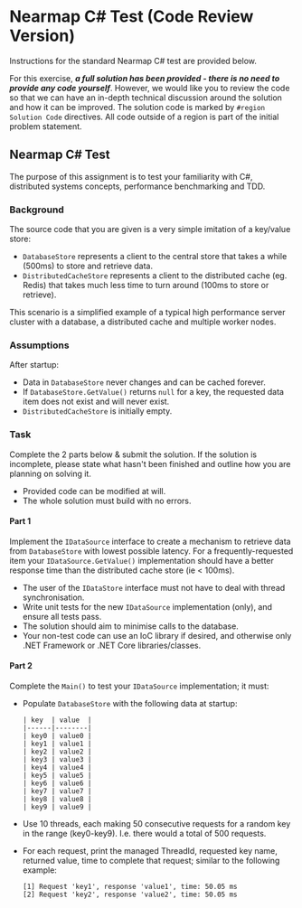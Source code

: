 # Nearmap C# Test (Code Review Version)

Instructions for the standard Nearmap C# test are provided below.

For this exercise, ***a full solution has been provided - there is no need to provide any code yourself***. However, we
would like you to review the code so that we can have an in-depth technical discussion around the solution and how it
can be improved. The solution code is marked by `#region Solution Code` directives. All code outside of a region is part
of the initial problem statement.

## Nearmap C# Test

The purpose of this assignment is to test your familiarity with C#, distributed systems concepts, performance
benchmarking and TDD.

### Background

The source code that you are given is a very simple imitation of a key/value store:

* `DatabaseStore` represents a client to the central store that takes a while (500ms) to store and retrieve data.
* `DistributedCacheStore` represents a client to the distributed cache (eg. Redis) that takes much less time to turn
  around (100ms to store or retrieve).

This scenario is a simplified example of a typical high performance server cluster with a database, a distributed cache
and multiple worker nodes.

### Assumptions

After startup:

* Data in `DatabaseStore` never changes and can be cached forever.
* If `DatabaseStore.GetValue()` returns `null` for a key, the requested data item does not exist and will never exist.
* `DistributedCacheStore` is initially empty.

### Task

Complete the 2 parts below & submit the solution.
If the solution is incomplete, please state what hasn't been finished and outline how you are planning on solving it.

* Provided code can be modified at will.
* The whole solution must build with no errors.

#### Part 1

Implement the `IDataSource` interface to create a mechanism to retrieve data from `DatabaseStore` with lowest possible
latency. For a frequently-requested item your `IDataSource.GetValue()` implementation should have a better response time
than the distributed cache store (ie < 100ms).

* The user of the `IDataStore` interface must not have to deal with thread synchronisation.
* Write unit tests for the new `IDataSource` implementation (only), and ensure all tests pass.
* The solution should aim to minimise calls to the database.
* Your non-test code can use an IoC library if desired, and otherwise only .NET Framework or .NET Core
  libraries/classes.

#### Part 2

Complete the `Main()` to test your `IDataSource` implementation; it must:

* Populate `DatabaseStore` with the following data at startup:

      | key  | value  |
      |------|--------|
      | key0 | value0 |
      | key1 | value1 |
      | key2 | value2 |
      | key3 | value3 |
      | key4 | value4 |
      | key5 | value5 |
      | key6 | value6 |
      | key7 | value7 |
      | key8 | value8 |
      | key9 | value9 |

* Use 10 threads, each making 50 consecutive requests for a random key in the range (key0-key9). I.e. there would a
  total of 500 requests.
* For each request, print the managed ThreadId, requested key name, returned value, time to complete that request;
  similar to the following example:

      [1] Request 'key1', response 'value1', time: 50.05 ms
      [2] Request 'key2', response 'value2', time: 50.05 ms
